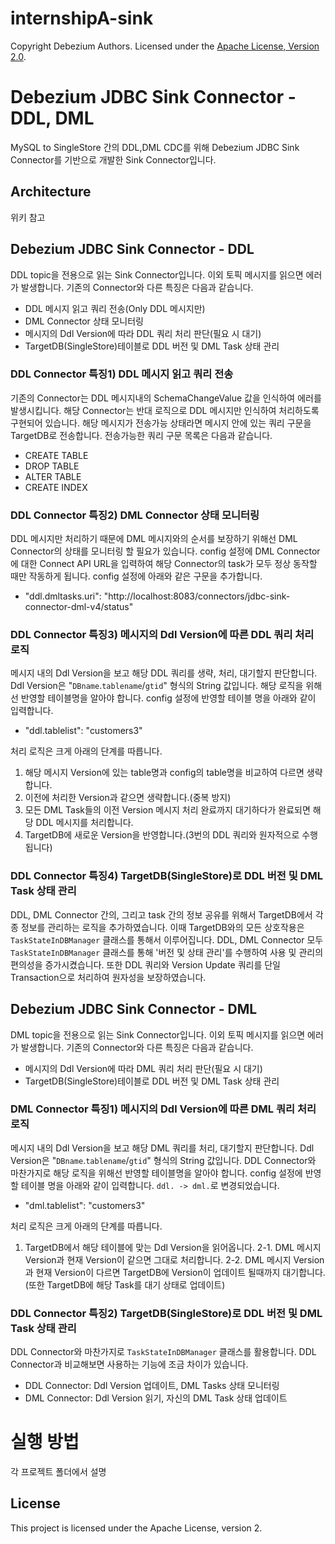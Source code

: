# internshipA-sink

Copyright Debezium Authors.
Licensed under the [Apache License, Version 2.0](http://www.apache.org/licenses/LICENSE-2.0).

# Debezium JDBC Sink Connector - DDL, DML

MySQL to SingleStore 간의 DDL,DML CDC를 위해 Debezium JDBC Sink Connector를 기반으로 개발한 Sink Connector입니다. 

## Architecture

위키 참고

## Debezium JDBC Sink Connector - DDL

DDL topic을 전용으로 읽는 Sink Connector입니다. 이외 토픽 메시지를 읽으면 에러가 발생합니다. 기존의 Connector와 다른 특징은 다음과 같습니다.

* DDL 메시지 읽고 쿼리 전송(Only DDL 메시지만)
* DML Connector 상태 모니터링
* 메시지의 Ddl Version에 따라 DDL 쿼리 처리 판단(필요 시 대기)
* TargetDB(SingleStore)테이블로 DDL 버전 및 DML Task 상태 관리

### DDL Connector 특징1) DDL 메시지 읽고 쿼리 전송
기존의 Connector는 DDL 메시지내의 SchemaChangeValue 값을 인식하여 에러를 발생시킵니다. 해당 Connector는 반대 로직으로 DDL 메시지만 인식하여 처리하도록 구현되어 있습니다. 
해당 메시지가 전송가능 상태라면 메시지 안에 있는 쿼리 구문을 TargetDB로 전송합니다. 전송가능한 쿼리 구문 목록은 다음과 같습니다.

* CREATE TABLE
* DROP TABLE
* ALTER TABLE
* CREATE INDEX

### DDL Connector 특징2) DML Connector 상태 모니터링
DDL 메시지만 처리하기 때문에 DML 메시지와의 순서를 보장하기 위해선 DML Connector의 상태를 모니터링 할 필요가 있습니다. config 설정에 DML Connector에 대한 Connect API URL을 입력하여 해당 Connector의 task가 모두 정상 동작할 때만 작동하게 됩니다.
config 설정에 아래와 같은 구문을 추가합니다.

* "ddl.dmltasks.uri": "http://localhost:8083/connectors/jdbc-sink-connector-dml-v4/status"

### DDL Connector 특징3) 메시지의 Ddl Version에 따른 DDL 쿼리 처리 로직
메시지 내의 Ddl Version을 보고 해당 DDL 쿼리를 생략, 처리, 대기할지 판단합니다. Ddl Version은 "`DBname`.`tablename`/`gtid`" 형식의 String 값입니다. 
해당 로직을 위해선 반영할 테이블명을 알아야 합니다. config 설정에 반영할 테이블 명을 아래와 같이 입력합니다. 

* "ddl.tablelist": "customers3"

처리 로직은 크게 아래의 단계를 따릅니다. 

1. 해당 메시지 Version에 있는 table명과 config의 table명을 비교하여 다르면 생략합니다.
2. 이전에 처리한 Version과 같으면 생략합니다.(중복 방지)
3. 모든 DML Task들의 이전 Version 메시지 처리 완료까지 대기하다가 완료되면 해당 DDL 메시지를 처리합니다.
4. TargetDB에 새로운 Version을 반영합니다.(3번의 DDL 쿼리와 원자적으로 수행됩니다)

### DDL Connector 특징4) TargetDB(SingleStore)로 DDL 버전 및 DML Task 상태 관리
DDL, DML Connector 간의, 그리고 task 간의 정보 공유를 위해서 TargetDB에서 각종 정보를 관리하는 로직을 추가하였습니다. 이때 TargetDB와의 모든 상호작용은 `TaskStateInDBManager` 클래스를 통해서 이루어집니다.
DDL, DML Connector 모두 `TaskStateInDBManager` 클래스를 통해 '버전 및 상태 관리'를 수행하여 사용 및 관리의 편의성을 증가시켰습니다.
또한 DDL 쿼리와 Version Update 쿼리를 단일 Transaction으로 처리하여 원자성을 보장하였습니다. 
   

## Debezium JDBC Sink Connector - DML

DML topic을 전용으로 읽는 Sink Connector입니다. 이외 토픽 메시지를 읽으면 에러가 발생합니다. 기존의 Connector와 다른 특징은 다음과 같습니다. 

* 메시지의 Ddl Version에 따라 DML 쿼리 처리 판단(필요 시 대기)
* TargetDB(SingleStore)테이블로 DDL 버전 및 DML Task 상태 관리

### DML Connector 특징1) 메시지의 Ddl Version에 따른 DML 쿼리 처리 로직
메시지 내의 Ddl Version을 보고 해당 DML 쿼리를 처리, 대기할지 판단합니다. Ddl Version은 "`DBname`.`tablename`/`gtid`" 형식의 String 값입니다. 
DDL Connector와 마찬가지로 해당 로직을 위해선 반영할 테이블명을 알아야 합니다. config 설정에 반영할 테이블 명을 아래와 같이 입력합니다. `ddl. -> dml.`로 변경되었습니다.  

* "dml.tablelist": "customers3"

처리 로직은 크게 아래의 단계를 따릅니다. 

1. TargetDB에서 해당 테이블에 맞는 Ddl Version을 읽어옵니다. 
2-1. DML 메시지 Version과 현재 Version이 같으면 그대로 처리합니다.
2-2. DML 메시지 Version과 현재 Version이 다르면 TargetDB에 Version이 업데이트 될때까지 대기합니다.(또한 TargetDB에 해당 Task를 대기 상태로 업데이트) 

### DDL Connector 특징2) TargetDB(SingleStore)로 DDL 버전 및 DML Task 상태 관리
DDL Connector와 마찬가지로 `TaskStateInDBManager` 클래스를 활용합니다. DDL Connector과 비교해보면 사용하는 기능에 조금 차이가 있습니다. 
* DDL Connector: Ddl Version 업데이트, DML Tasks 상태 모니터링
* DML Connector: Ddl Version 읽기, 자신의 DML Task 상태 업데이트

# 실행 방법
각 프로젝트 폴더에서 설명

## License

This project is licensed under the Apache License, version 2.
